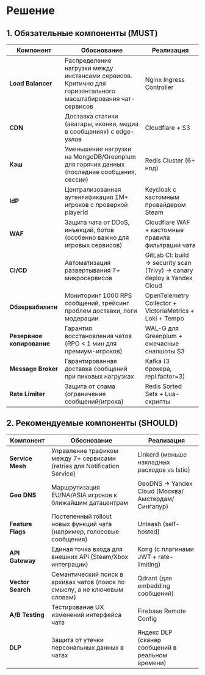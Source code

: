 # Решение

## 1. Обязательные компоненты (MUST)

| Компонент            | Обоснование                                                                 | Реализация             |
|----------------------|----------------------------------------------------------------------------|---------------------------------------|
| **Load Balancer**    | Распределение нагрузки между инстансами сервисов. Критично для горизонтального масштабирования чат-сервисов | Nginx Ingress Controller              |
| **CDN**             | Доставка статики (аватары, иконки, медиа в сообщениях) с edge-узлов        | Cloudflare + S3                       |
| **Кэш**            | Уменьшение нагрузки на MongoDB/Greenplum для горячих данных (последние сообщения, сессии) | Redis Cluster (6+ нод)               |
| **IdP**            | Централизованная аутентификация 1M+ игроков с проверкой playerId           | Keycloak с кастомным провайдером Steam|
| **WAF**            | Защита чата от DDoS, инъекций, ботов (особенно важно для игровых сервисов) | Cloudflare WAF + кастомные правила фильтрации чата |
| **CI/CD**          | Автоматизация развертывания 7+ микросервисов                              | GitLab CI: build → security scan (Trivy) → canary deploy в Yandex Cloud |
| **Обзервабилити**  | Мониторинг 1000 RPS сообщений, трейсинг проблем доставки, логи модерации | OpenTelemetry Collector + VictoriaMetrics + Loki + Tempo |
| **Резервное копирование** | Гарантия восстановления чатов (RPO < 1 мин для премиум-игроков)      | WAL-G для Greenplum + ежечасные снапшоты S3 |
| **Message Broker**  | Гарантированная доставка сообщений при пиковых нагрузках                  | Kafka (3 брокера, repl.factor=3)      |
| **Rate Limiter**    | Защита от спама (ограничение сообщений/игрока)                            | Redis Sorted Sets + Lua-скрипты       |

## 2. Рекомендуемые компоненты (SHOULD)

| Компонент            | Обоснование                                                                 | Реализация            |
|----------------------|----------------------------------------------------------------------------|---------------------------------------|
| **Service Mesh**    | Управление трафиком между 7+ сервисами (retries для Notification Service)  | Linkerd (меньше накладных расходов vs Istio) |
| **Geo DNS**        | Маршрутизация EU/NA/ASIA игроков к ближайшим датацентрам                   | GeoDNS → Yandex Cloud (Москва/Амстердам/Сингапур) |
| **Feature Flags**   | Постепенный rollout новых функций чата (например, голосовые сообщения)     | Unleash (self-hosted)                 |
| **API Gateway**     | Единая точка входа для внешних API (Steam/Xbox интеграции)                 | Kong (с плагинами JWT + rate-limiting)|
| **Vector Search**   | Семантический поиск в архивах чатов (поиск по смыслу, а не ключевым словам)| Qdrant (для embedding сообщений)      |
| **A/B Testing**    | Тестирование UX изменений интерфейса чата                                  | Firebase Remote Config                |
| **DLP**            | Защита от утечки персональных данных в чатах                               | Яндекс DLP (сканер сообщений в реальном времени) |
